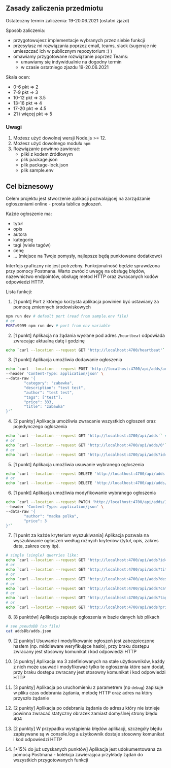 ## Zasady zaliczenia przedmiotu

Ostateczny termin zaliczenia: 19-20.06.2021 (ostatni zjazd)

Sposób zaliczenia:
- przygotowujesz implementacje wybranych przez siebie funkcji
- przesyłasz mi rozwiązania poprzez email, teams, slack (sugeruje nie umieszczać ich w publicznym repozytorium :) )
- omawiamy przygotowane rozwiązanie poprzez Teams:
    - umawiamy się indywidualnie na dogodny termin
    - w czasie ostatniego zjazdu 19-20.06.2021

Skala ocen:
- 0-6 pkt => 2
- 7-9 pkt => 3
- 10-12 pkt => 3.5
- 13-16 pkt => 4
- 17-20 pkt => 4.5
- 21 i więcej pkt => 5

### **Uwagi**
1. Możesz użyć dowolnej wersji Node.js >= 12.
2. Możesz użyć dowolnego modułu `npm`
3. Rozwiązanie powinno zawierać:
    - pliki z kodem źródłowym
    - plik package.json
    - plik package-lock.json
    - plik sample.env

## Cel biznesowy

Celem projektu jest stworzenie aplikacji pozwalającej na zarządzanie ogłoszeniami online - prosta tablica ogłoszeń.

Każde ogłoszenie ma:
- tytuł
- opis
- autora
- kategorię
- tagi (wiele tagów)
- cenę
- ... (miejsce na Twoje pomysły, najlepsze będą punktowane dodatkowo)

Interfejs graficzny nie jest potrzebny. Funkcjonalność będzie sprawdzona przy pomocy Postmana. Warto zwrócić uwagę na obsługę błędów, nazewnictwo endpointów, obsługę metod HTTP oraz zwracanych kodów odpowiedzi HTTP.

Lista funkcji:

1. [1 punkt] Port z którego korzysta aplikacja powinien być ustawiany za pomocą zmiennych środowiskowych

```bash
npm run dev # default port (read from sample.env file)
# or
PORT=9999 npm run dev # port from env variable
```

2. [1 punkt] Aplikacja na żądania wysłane pod adres `/heartbeat` odpowiada zwracając aktualną datę i godzinę

```bash
echo `curl --location --request GET 'http://localhost:4700/heartbeat'`
```

3. [1 punkt] Aplikacja umożliwia dodawanie ogłoszenia

```bash
echo `curl --location --request POST 'http://localhost:4700/api/adds/addNew' \
--header 'Content-Type: application/json' \
--data-raw '{
        "category": "zabawka",
        "description": "test test",
        "author": "test test",
        "tags": ["test"],
        "price": 333,
        "title": "zabawka"
}'`
```

4. [2 punkty] Aplikacja umożliwia zwracanie wszystkich ogłoszeń oraz pojedynczego ogłoszenia

```bash
echo `curl --location --request GET 'http://localhost:4700/api/adds'` # displays all adds
# or
echo `curl --location --request GET 'http://localhost:4700/api/adds/0'` # displays choosen add
# or
echo `curl --location --request GET 'http://localhost:4700/api/adds?id=0'` # displays choosen add
```

5. [1 punkt] Aplikacja umożliwia usuwanie wybranego ogłoszenia

```bash
echo `curl --location --request DELETE 'http://localhost:4700/api/adds'` # deletes all adds
# or
echo `curl --location --request DELETE 'http://localhost:4700/api/adds/2'` # deltes choosen add
```

6. [1 punkt] Aplikacja umożliwia modyfikowanie wybranego ogłoszenia

```bash
echo `curl --location --request PATCH 'http://localhost:4700/api/adds/1' \
--header 'Content-Type: application/json' \
--data-raw '{
        "author": "madka polka",
        "price": 3
}'`
```

7. [1 punkt za każde kryterium wyszukiwania] Aplikacja pozwala na wyszukiwanie ogłoszeń według różnych kryteriów (tytuł, opis, zakres data, zakres ceny itp).

```bash
# simple (single) querries like:
echo `curl --location --request GET 'http://localhost:4700/api/adds?id=0'`
# or
echo `curl --location --request GET 'http://localhost:4700/api/adds?title=sprzedam'`
# or
echo `curl --location --request GET 'http://localhost:4700/api/adds?description=tanio'`
# or
echo `curl --location --request GET 'http://localhost:4700/api/adds?category=dzieciecy'`
# or
echo `curl --location --request GET 'http://localhost:4700/api/adds?tags=igla'`
# or
echo `curl --location --request GET 'http://localhost:4700/api/adds?price=300&price=900'`
```

8. [8 punktów] Aplikacja zapisuje ogłoszenia w bazie danych lub plikach

```bash
# see pseudoDB (so file)
cat addsDb/adds.json
```

9. [2 punkty] Usuwanie i modyfikowanie ogłoszeń jest zabezpieczone hasłem (np. middleware weryfikujące hasło), przy braku dostępu zwracany jest stosowny komunikat i kod odpowiedzi HTTP

10. [4 punkty] Aplikacja ma 3 zdefiniowanych na stałe użytkowników, każdy z nich może usuwać i modyfikować tylko te ogłoszenia które sam dodał, przy braku dostępu zwracany jest stosowny komunikat i kod odpowiedzi HTTP

11. [3 punkty] Aplikacja po uruchomieniu z parametrem (np `debug`) zapisuje w pliku czas odebrania żądania, metodę HTTP oraz adres na który przyszło żądanie

12. [2 punkty] Aplikacja po odebraniu żądania do adresu który nie istnieje powinna zwracać statyczny obrazek zamiast domyślnej strony błędu 404

13. [2 punkty] W przypadku wystąpienia błędów aplikacji, szczegóły błędu zapisywane są w console.log a użytkownik dostaje stosowny komunikat i kod odpowiedzi HTTP

14. [+15% do już uzyskanych punktów] Aplikacja jest udokumentowana za pomocą Postmana - kolekcja zawierająca przykłady żądań do wszystkich przygotowanych funkcji
